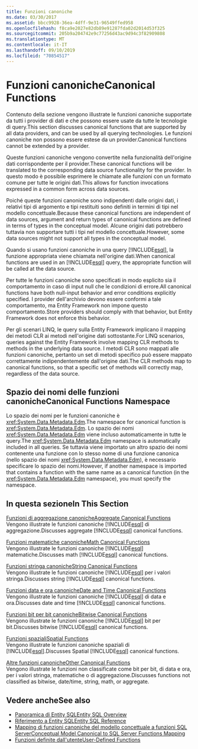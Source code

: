 ```yaml
---
title: Funzioni canoniche
ms.date: 03/30/2017
ms.assetid: bbcc9928-36ea-4dff-9e31-96549ffed958
ms.openlocfilehash: f8ca9e2027e82db89e91287fda02d2014d53f325
ms.sourcegitcommit: 205b9a204742e9c77256d43ac9d94c3f82909808
ms.translationtype: MT
ms.contentlocale: it-IT
ms.lasthandoff: 09/10/2019
ms.locfileid: "70854517"
---
```

# <a name="canonical-functions"></a><span data-ttu-id="d7a94-102">Funzioni canoniche</span><span class="sxs-lookup"><span data-stu-id="d7a94-102">Canonical Functions</span></span>
<span data-ttu-id="d7a94-103">Contenuto della sezione vengono illustrate le funzioni canoniche supportate da tutti i provider di dati e che possono essere usate da tutte le tecnologie di query.</span><span class="sxs-lookup"><span data-stu-id="d7a94-103">This section discusses canonical functions that are supported by all data providers, and can be used by all querying technologies.</span></span> <span data-ttu-id="d7a94-104">Le funzioni canoniche non possono essere estese da un provider.</span><span class="sxs-lookup"><span data-stu-id="d7a94-104">Canonical functions cannot be extended by a provider.</span></span>  
  
 <span data-ttu-id="d7a94-105">Queste funzioni canoniche vengono convertite nella funzionalità dell'origine dati corrispondente per il provider.</span><span class="sxs-lookup"><span data-stu-id="d7a94-105">These canonical functions will be translated to the corresponding data source functionality for the provider.</span></span> <span data-ttu-id="d7a94-106">In questo modo è possibile esprimere le chiamate alle funzioni con un formato comune per tutte le origini dati.</span><span class="sxs-lookup"><span data-stu-id="d7a94-106">This allows for function invocations expressed in a common form across data sources.</span></span>  
  
 <span data-ttu-id="d7a94-107">Poiché queste funzioni canoniche sono indipendenti dalle origini dati, i relativi tipi di argomento e tipi restituiti sono definiti in termini di tipi nel modello concettuale.</span><span class="sxs-lookup"><span data-stu-id="d7a94-107">Because these canonical functions are independent of data sources, argument and return types of canonical functions are defined in terms of types in the conceptual model.</span></span> <span data-ttu-id="d7a94-108">Alcune origini dati potrebbero tuttavia non supportare tutti i tipi nel modello concettuale.</span><span class="sxs-lookup"><span data-stu-id="d7a94-108">However, some data sources might not support all types in the conceptual model.</span></span>  
  
 <span data-ttu-id="d7a94-109">Quando si usano funzioni canoniche in una query [!INCLUDE[esql](../../../../../../includes/esql-md.md)], la funzione appropriata viene chiamata nell'origine dati.</span><span class="sxs-lookup"><span data-stu-id="d7a94-109">When canonical functions are used in an [!INCLUDE[esql](../../../../../../includes/esql-md.md)] query, the appropriate function will be called at the data source.</span></span>  
  
 <span data-ttu-id="d7a94-110">Per tutte le funzioni canoniche sono specificati in modo esplicito sia il comportamento in caso di input null che le condizioni di errore.</span><span class="sxs-lookup"><span data-stu-id="d7a94-110">All canonical functions have both null-input behavior and error conditions explicitly specified.</span></span> <span data-ttu-id="d7a94-111">I provider dell'archivio devono essere conformi a tale comportamento, ma Entity Framework non impone questo comportamento.</span><span class="sxs-lookup"><span data-stu-id="d7a94-111">Store providers should comply with that behavior, but Entity Framework does not enforce this behavior.</span></span>  
  
 <span data-ttu-id="d7a94-112">Per gli scenari LINQ, le query sulla Entity Framework implicano il mapping dei metodi CLR ai metodi nell'origine dati sottostante.</span><span class="sxs-lookup"><span data-stu-id="d7a94-112">For LINQ scenarios, queries against the Entity Framework involve mapping CLR methods to methods in the underlying data source.</span></span> <span data-ttu-id="d7a94-113">I metodi CLR sono mappati alle funzioni canoniche, pertanto un set di metodi specifico può essere mappato correttamente indipendentemente dall'origine dati.</span><span class="sxs-lookup"><span data-stu-id="d7a94-113">The CLR methods map to canonical functions, so that a specific set of methods will correctly map, regardless of the data source.</span></span>  
  
## <a name="canonical-functions-namespace"></a><span data-ttu-id="d7a94-114">Spazio dei nomi delle funzioni canoniche</span><span class="sxs-lookup"><span data-stu-id="d7a94-114">Canonical Functions Namespace</span></span>  
 <span data-ttu-id="d7a94-115">Lo spazio dei nomi per le funzioni canoniche è <xref:System.Data.Metadata.Edm>.</span><span class="sxs-lookup"><span data-stu-id="d7a94-115">The namespace for canonical function is <xref:System.Data.Metadata.Edm>.</span></span> <span data-ttu-id="d7a94-116">Lo spazio dei nomi <xref:System.Data.Metadata.Edm> viene incluso automaticamente in tutte le query.</span><span class="sxs-lookup"><span data-stu-id="d7a94-116">The <xref:System.Data.Metadata.Edm> namespace is automatically included in all queries.</span></span> <span data-ttu-id="d7a94-117">Se tuttavia viene importato un altro spazio dei nomi contenente una funzione con lo stesso nome di una funzione canonica (nello spazio dei nomi <xref:System.Data.Metadata.Edm>), è necessario specificare lo spazio dei nomi.</span><span class="sxs-lookup"><span data-stu-id="d7a94-117">However, if another namespace is imported that contains a function with the same name as a canonical function (in the <xref:System.Data.Metadata.Edm> namespace), you must specify the namespace.</span></span>  
  
## <a name="in-this-section"></a><span data-ttu-id="d7a94-118">In questa sezione</span><span class="sxs-lookup"><span data-stu-id="d7a94-118">In This Section</span></span>  
 [<span data-ttu-id="d7a94-119">Funzioni di aggregazione canoniche</span><span class="sxs-lookup"><span data-stu-id="d7a94-119">Aggregate Canonical Functions</span></span>](aggregate-canonical-functions.md)  
 <span data-ttu-id="d7a94-120">Vengono illustrate le funzioni canoniche [!INCLUDE[esql](../../../../../../includes/esql-md.md)] di aggregazione.</span><span class="sxs-lookup"><span data-stu-id="d7a94-120">Discusses aggregate [!INCLUDE[esql](../../../../../../includes/esql-md.md)] canonical functions.</span></span>  
  
 [<span data-ttu-id="d7a94-121">Funzioni matematiche canoniche</span><span class="sxs-lookup"><span data-stu-id="d7a94-121">Math Canonical Functions</span></span>](math-canonical-functions.md)  
 <span data-ttu-id="d7a94-122">Vengono illustrate le funzioni canoniche [!INCLUDE[esql](../../../../../../includes/esql-md.md)] matematiche.</span><span class="sxs-lookup"><span data-stu-id="d7a94-122">Discusses math [!INCLUDE[esql](../../../../../../includes/esql-md.md)] canonical functions.</span></span>  
  
 [<span data-ttu-id="d7a94-123">Funzioni stringa canoniche</span><span class="sxs-lookup"><span data-stu-id="d7a94-123">String Canonical Functions</span></span>](string-canonical-functions.md)  
 <span data-ttu-id="d7a94-124">Vengono illustrate le funzioni canoniche [!INCLUDE[esql](../../../../../../includes/esql-md.md)] per i valori stringa.</span><span class="sxs-lookup"><span data-stu-id="d7a94-124">Discusses string [!INCLUDE[esql](../../../../../../includes/esql-md.md)] canonical functions.</span></span>  
  
 [<span data-ttu-id="d7a94-125">Funzioni data e ora canoniche</span><span class="sxs-lookup"><span data-stu-id="d7a94-125">Date and Time Canonical Functions</span></span>](date-and-time-canonical-functions.md)  
 <span data-ttu-id="d7a94-126">Vengono illustrate le funzioni canoniche [!INCLUDE[esql](../../../../../../includes/esql-md.md)] di data e ora.</span><span class="sxs-lookup"><span data-stu-id="d7a94-126">Discusses date and time [!INCLUDE[esql](../../../../../../includes/esql-md.md)] canonical functions.</span></span>  
  
 [<span data-ttu-id="d7a94-127">Funzioni bit per bit canoniche</span><span class="sxs-lookup"><span data-stu-id="d7a94-127">Bitwise Canonical Functions</span></span>](bitwise-canonical-functions.md)  
 <span data-ttu-id="d7a94-128">Vengono illustrate le funzioni canoniche [!INCLUDE[esql](../../../../../../includes/esql-md.md)] bit per bit.</span><span class="sxs-lookup"><span data-stu-id="d7a94-128">Discusses bitwise [!INCLUDE[esql](../../../../../../includes/esql-md.md)] canonical functions.</span></span>  
  
 [<span data-ttu-id="d7a94-129">Funzioni spaziali</span><span class="sxs-lookup"><span data-stu-id="d7a94-129">Spatial Functions</span></span>](spatial-functions.md)  
 <span data-ttu-id="d7a94-130">Vengono illustrate le funzioni canoniche spaziali di [!INCLUDE[esql](../../../../../../includes/esql-md.md)].</span><span class="sxs-lookup"><span data-stu-id="d7a94-130">Discusses Spatial [!INCLUDE[esql](../../../../../../includes/esql-md.md)] canonical functions.</span></span>  
  
 [<span data-ttu-id="d7a94-131">Altre funzioni canoniche</span><span class="sxs-lookup"><span data-stu-id="d7a94-131">Other Canonical Functions</span></span>](other-canonical-functions.md)  
 <span data-ttu-id="d7a94-132">Vengono illustrate le funzioni non classificate come bit per bit, di data e ora, per i valori stringa, matematiche o di aggregazione.</span><span class="sxs-lookup"><span data-stu-id="d7a94-132">Discusses functions not classified as bitwise, date/time, string, math, or aggregate.</span></span>  
  
## <a name="see-also"></a><span data-ttu-id="d7a94-133">Vedere anche</span><span class="sxs-lookup"><span data-stu-id="d7a94-133">See also</span></span>

- [<span data-ttu-id="d7a94-134">Panoramica di Entity SQL</span><span class="sxs-lookup"><span data-stu-id="d7a94-134">Entity SQL Overview</span></span>](entity-sql-overview.md)
- [<span data-ttu-id="d7a94-135">Riferimento a Entity SQL</span><span class="sxs-lookup"><span data-stu-id="d7a94-135">Entity SQL Reference</span></span>](entity-sql-reference.md)
- [<span data-ttu-id="d7a94-136">Mapping di funzioni canoniche del modello concettuale a funzioni SQL Server</span><span class="sxs-lookup"><span data-stu-id="d7a94-136">Conceptual Model Canonical to SQL Server Functions Mapping</span></span>](../conceptual-model-canonical-to-sql-server-functions-mapping.md)
- [<span data-ttu-id="d7a94-137">Funzioni definite dall'utente</span><span class="sxs-lookup"><span data-stu-id="d7a94-137">User-Defined Functions</span></span>](user-defined-functions-entity-sql.md)
